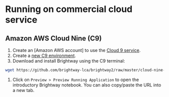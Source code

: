 # Running on commercial cloud service

## Amazon AWS Cloud Nine (C9)

1. Create an [Amazon AWS account] to use the [Cloud 9 service](https://aws.amazon.com/cloud9/?nc1=h_ls).
2. Create a [new C9 environment](https://docs.aws.amazon.com/cloud9/latest/user-guide/create-environment-main.html).
3. Download and install Brightway using the C9 terminal:

``` bash
wget https://github.com/brightway-lca/brightway2/raw/master/cloud-nine-install.sh && bash cloud-nine-install.sh
```

1.  Click on `Preview > Preview Running Application` to open the introductory Brightway notebook. You can also copy/paste the URL into a new tab.
